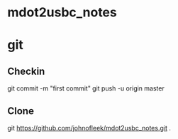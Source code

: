 # mdot2usbc_notes

# git
## Checkin

git commit -m "first commit"
git push -u origin master

## Clone

git https://github.com/johnofleek/mdot2usbc_notes.git .


